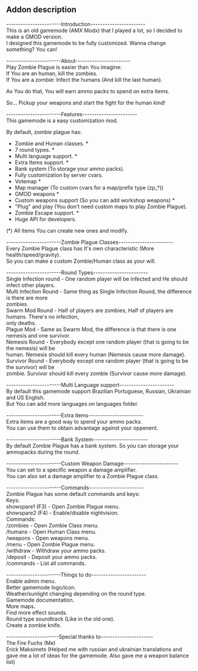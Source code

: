 ## Addon description<br> 
-----------------------Introduction-----------------------<br> 
This is an old gamemode (AMX Modx) that I played a lot, so I decided to make a GMOD version.<br> 
I designed this gamemode to be fully customized. Wanna change something? You can!

-----------------------About-----------------------<br>
Play Zombie Plague is easier than You imagine:<br>
If You are an human, kill the zombies.<br> 
If You are a zombie: Infect the humans (And kill the last human).<br> 

As You do that, You will earn ammo packs to spend on extra items.<br> 

So... Pickup your weapons and start the fight for the human kind!<br> 

-----------------------Features-----------------------<br> 
This gamemode is a easy customization mod.<br> 

By default, zombie plague has:
- Zombie and Human classes. *
- 7 round types. *
- Multi language support. *
- Extra Items support. *
- Bank system (To storage your ammo packs).
- Fully customization by server cvars.
- Votemap *
- Map manager (To custom cvars for a map/prefix type (zp_*))
- GMOD weapons *
- Custom weapons support (So you can add workshop weapons) *
- "Plug" and play (You don't need custom maps to play Zombie Plague).
- Zombie Escape support. *
- Huge API for developers.

(*) All items You can create new ones and modify.<br> 

-----------------------Zombie Plague Classes-----------------------<br> 
Every Zombie Plague class has It's own characteristic (More health/speed/gravity).<br> 
So you can make a custom Zombie/Human class as your will.<br> 

-----------------------Round Types-----------------------<br> 
Single Infection round - One random player will be infected and He should infect other players.<br> 
Multi Infection Round - Same thing as Single Infection Round, the difference is there are more<br>  zombies.<br> 
Swarm Mod Round - Half of players are zombies, Half of players are humans. There's no infection,<br>  only deaths.<br> 
Plague Mod - Same as Swarm Mod, the difference is that there is one nemesis and one survivor.<br>
Nemesis Round - Everybody except one random player (that is going to be the nemesis) will be<br>  human. Nemesis should kill every human  (Nemesis cause more damage).<br> 
Survivor Round - Everybody except one random player (that is going to be the survivor) will be<br>  zombie. Survivor should kill every zombie (Survivor cause more damage).<br> 

-----------------------Multi Language support-----------------------<br> 
By default this gamemode support Brazilian Portuguese, Russian, Ukrainian and US English.<br> 
But You can add more languages on languages folder.<br> 

-----------------------Extra items-----------------------<br> 
Extra items are a good way to spend your ammo packs.<br> 
You can use them to obtain advantage against your oppenent.<br> 

-----------------------Bank System-----------------------<br> 
By default Zombie Plague has a bank system. So you can storage your ammopacks during the round.<br> 

-----------------------Custom Weapon Damage-----------------------<br> 
You can set to a specific weapon a damage amplifier.<br> 
You can also set a damage amplifier to a Zombie Plague class.<br> 

-----------------------Commands-----------------------<br> 
Zombie Plague has some default commands and keys:<br> 
Keys:<br> 
showspare1 (F3) - Open Zombie Plague menu.<br> 
showspare2 (F4) - Enable/disable nightvision.<br> 
Commands:<br>
/zombies - Open Zombie Class menu.<br> 
/humans - Open Human Class menu.<br> 
/weapons - Open weapons menu.<br> 
/menu - Open Zombie Plague menu.<br> 
/withdraw <amount> - Withdraw your ammo packs.<br> 
/deposit <amount> - Deposit your ammo packs.<br> 
/commands - List all commands.<br>

-----------------------Things to do-----------------------<br> 
Enable admin menu.<br> 
Better gamemode logo/icon.<br> 
Weather/sunlight changing depending on the round type.<br> 
Gamemode documentation.<br> 
More maps.<br> 
Find more effect sounds.<br> 
Round type soundtrack (Like in the old one).<br> 
Create a zombie knife.<br> 

----------------------Special thanks to----------------------<br>
The Fire Fuchs (Me)<br>
Erick Maksimets (Helped me with russian and ukrainian translations and gave me a lot of ideas for the gamemode. Also gave me a weapon balance list)
